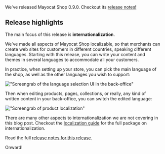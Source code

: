 <!--
  layout: blog
  title: Mayocat Shop 0.9.0 is out!
  author: Jérôme Velociter
  publicationDate: The 4th of December, 2013
  -->

We've released Mayocat Shop 0.9.0. Checkout its [release notes!](/release-notes#0.9.0)

Release highlights
------------------

The main focus of this release is **internationalization**.

We've made all aspects of Mayocat Shop localizable, so that merchants can create web sites for customers in different countries, speaking different languages. Starting with this release, you can write your content and themes in several languages to accommodate all your customers.

In practice, when setting up your store, you can pick the main language of the shop, as well as the other languages you wish to support:

!["Screengrab of the language selection UI in the back-office"](/images/language-selection.png "Language selection in the back-office")

Then when editing products, pages, collections, or really, any kind of written content in your back-office, you can switch the edited language:

!["Screengrab of product localization"](/blog/images/product-localization.png "Product localization in the back-office")

There are many other aspects to internationalization we are not covering in this blog post. Checkout the [localization guide](/documentation/localization) for the full package on internationalization.

Read the full [release notes for this release](/release-notes#0.9.0).

Onward!